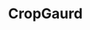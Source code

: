 ---
title: CropGaurd
emoji: 🏢
colorFrom: indigo
colorTo: red
sdk: gradio
sdk_version: 3.39.0
app_file: app.py
pinned: false
---